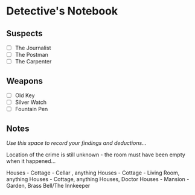 # Detective's Notebook

## Suspects
- [ ] The Journalist
- [ ] The Postman
- [ ] The Carpenter

## Weapons
- [ ] Old Key
- [ ] Silver Watch
- [ ] Fountain Pen

## Notes
*Use this space to record your findings and deductions...*

Location of the crime is still unknown - the room must have been empty when it happened...

Houses - Cottage - Cellar , anything 
Houses - Cottage - Living Room, anything 
Houses - Cottage, anything
Houses, Doctor
Houses - Mansion - Garden, Brass Bell/The Innkeeper
